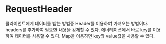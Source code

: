 # RequestHeader

클라이언트에게 데이터를 받는 방법중 Header를 이용하여 가져오는 방법이다. headers를 추가하여 필요한 내용을 강제할 수 있다. 
에너테이션에서 바로 key를 이용하여 데이터를 사용할 수 있다. Map을 이용하면 key와 value값을 사용할 수 있다. 
